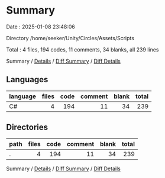 # Summary

Date : 2025-01-08 23:48:06

Directory /home/seeker/Unity/Circles/Assets/Scripts

Total : 4 files,  194 codes, 11 comments, 34 blanks, all 239 lines

Summary / [Details](details.md) / [Diff Summary](diff.md) / [Diff Details](diff-details.md)

## Languages
| language | files | code | comment | blank | total |
| :--- | ---: | ---: | ---: | ---: | ---: |
| C# | 4 | 194 | 11 | 34 | 239 |

## Directories
| path | files | code | comment | blank | total |
| :--- | ---: | ---: | ---: | ---: | ---: |
| . | 4 | 194 | 11 | 34 | 239 |

Summary / [Details](details.md) / [Diff Summary](diff.md) / [Diff Details](diff-details.md)